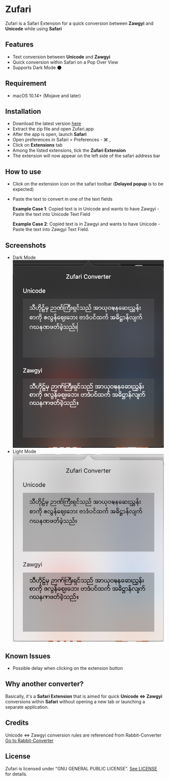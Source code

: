# Zufari
Zufari is a Safari Extension for a quick conversion between **Zawgyi** and **Unicode** while using **Safari**

## Features
- Text conversion between **Unicode** and **Zawgyi**
- Quick conversion within Safari on a Pop Over View
- Supports Dark Mode 🌑

## Requirement
- macOS 10.14+ (Mojave and later)

## Installation
- Download the latest version [here](https://github.com/bupstan/Zufari/releases/)
- Extract the zip file and open Zufari.app
- After the app is open, launch **Safari**
- Open preferences in Safari > Preferences - ⌘ ,
- Click on **Extensions** tab
- Among the listed extensions, tick the **Zufari Extension**
- The extension will now appear on the left side of the safari address bar

## How to use
- Click on the extension icon on the safari toolbar (**Delayed popup** is to be expected)
- Paste the text to convert in one of the text fields
		 
	**Example Case 1**: Copied text is in Unicode and wants to have Zawgyi
		 - Paste the text into Unicode Text Field
		 
	
	**Example Case 2**: Copied text is in Zawgyi and wants to have Unicode
		 - Paste the text into Zawgyi Text Field.

## Screenshots
- Dark Mode
![Dark Mode](screenshots/A4EB65E6-9A64-485A-9A38-5713E9E49014.jpeg)
- Light Mode
![Light Mode](screenshots/B7353193-CDF9-4306-B897-0310C11E6C26.jpeg)

## Known Issues
- Possible delay when clicking on the extension button

## Why another converter?
Basically, it's a **Safari Extension** that is aimed for quick **Unicode <=> Zawgyi** conversions within **Safari** without opening a new tab or launching a separate application.

## Credits
Unicode <=> Zawgyi conversion rules are referenced from Rabbit-Converter
[Go to Rabbit-Converter](https://github.com/Rabbit-Converter/Rabbit)

## License
Zufari is licensed under "GNU GENERAL PUBLIC LICENSE". [See LICENSE](https://github.com/bupstan/Zufari/blob/master/LICENSE) for details.
